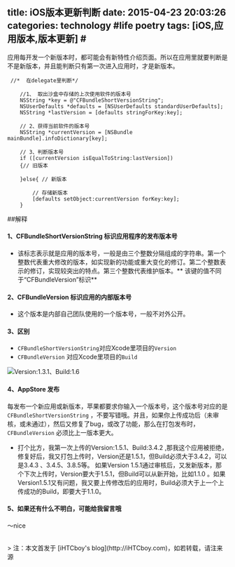 title: iOS版本更新判断
date: 2015-04-23 20:03:26
categories: technology #life poetry
tags: [iOS,应用版本,版本更新]  # <!--more-->
---

应用每开发一个新版本时，都可能会有新特性介绍页面。所以在应用里就要判断是不是新版本，并且能判断只有第一次进入应用时，才是新版本。

```
 //*  在delegate里判断*/

    //1、 取出沙盒中存储的上次使用软件的版本号
    NSString *key = @"CFBundleShortVersionString";
    NSUserDefaults *defaults = [NSUserDefaults standardUserDefaults];
    NSString *lastVersion = [defaults stringForKey:key];
    
    // 2、获得当前软件的版本号
    NSString *currentVersion = [NSBundle mainBundle].infoDictionary[key];

    // 3、判断版本号
    if ([currentVersion isEqualToString:lastVersion])
    {// 旧版本
        
    }else{ // 新版本
      
        // 存储新版本
        [defaults setObject:currentVersion forKey:key];
    }

```
<!--more-->

##解释
#### 1、CFBundleShortVersionString  标识应用程序的发布版本号
- 该标志表示就是应用的版本号，一般是由三个整数分隔组成的字符串。第一个整数代表重大修改的版本，如实现新的功能或重大变化的修订。第二个整数表示的修订，实现较突出的特点。第三个整数代表维护版本。** 该键的值不同于“CFBundleVersion”标识**

#### 2、CFBundleVersion  标识应用的内部版本号
- 这个版本是内部自己团队使用的一个版本号，一般不对外公开。

#### 3、区别

- ``CFBundleShortVersionString``对应Xcode里项目的``Version``
- ``CFBundleVersion`` 对应Xcode里项目的``Build``
 
![Version:1.3.1、Build:1.6](http://upload-images.jianshu.io/upload_images/99517-9b9f107f0f1c8d99.png)


#### 4、AppStore 发布

每发布一个新应用或新版本，苹果都要求你输入一个版本号，这个版本号对应的是 ``CFBundleShortVersionString`` ，不要写错哦。并且，如果你上传成功后（未审核，或未通过），然后又修复了bug，或改了功能，那么在打包发布时，``CFBundleVersion`` 必须比上一版本更大。

- 打个比方，我第一次上传的Version:1.5.1、Build:3.4.2 ,那我这个应用被拒绝，修复好后，我又打包上传时，Version还是1.5.1，但Build必须大于3.4.2，可以是3.4.3 、3.4.5、3.8.5等。   如果Version 1.5.1通过审核后，又发新版本，那个下次上传时，Version要大于1.5.1，但Build可以从新开始，比如1.1.0 。如果Version1.5.1又有问题，我又要上传修改后的应用时，Build必须大于上一个上传成功的Build，即要大于1.1.0。


#### 5、如果还有什么不明白，可能给我留言哦

～nice


<br>
> 注：本文首发于 [iHTCboy's blog](http://iHTCboy.com)，如若转载，请注来源

